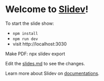 # Welcome to [Slidev](https://github.com/slidevjs/slidev)!

To start the slide show:

- `npm install`
- `npm run dev`
- visit http://localhost:3030

Make PDF:  npx slidev export

Edit the [slides.md](./slides.md) to see the changes.

Learn more about Slidev on [documentations](https://sli.dev/).
